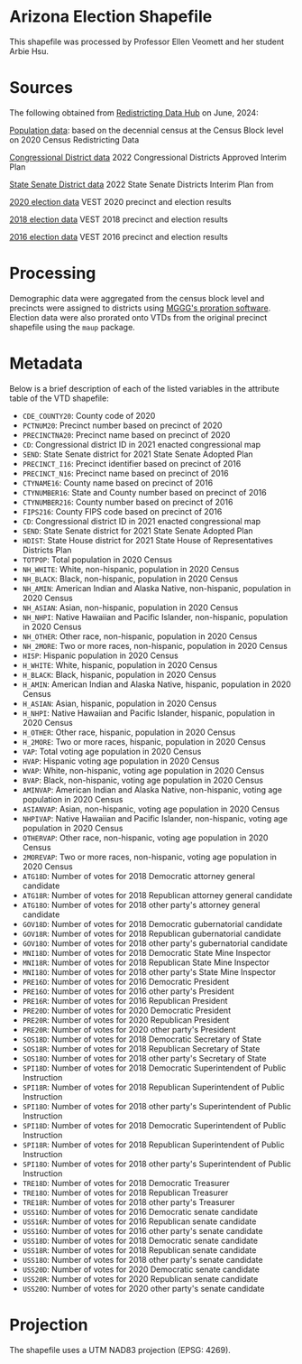 # Arizona Election Shapefile

This shapefile was processed by Professor Ellen Veomett and her student Arbie Hsu.

# **Sources**

The following obtained from [Redistricting Data Hub](https://redistrictingdatahub.org/) on June, 2024:

[Population data](https://redistrictingdatahub.org/dataset/arizona-block-pl-94171-2020-by-table/): based on the decennial census at the Census Block level on 2020 Census Redistricting Data

[Congressional District data](https://redistrictingdatahub.org/dataset/2022-arizona-congressional-districts-approved-plan/) 2022 Congressional Districts Approved Interim Plan

[State Senate District data](https://redistrictingdatahub.org/dataset/2022-arizona-state-legislature-districts-approved-plan/) 2022 State Senate Districts Interim Plan from

[2020 election data](https://redistrictingdatahub.org/dataset/vest-2020-arizona-precinct-and-election-results/) VEST 2020 precinct and election results

[2018 election data](https://redistrictingdatahub.org/dataset/vest-2018-arizona-precinct-and-election-results/) VEST 2018 precinct and election results

[2016 election data](https://redistrictingdatahub.org/dataset/vest-2016-arizona-precinct-and-election-results/) VEST 2016 precinct and election results

# **Processing**

Demographic data were aggregated from the census block level and precincts were assigned to districts using [MGGG's proration software](https://github.com/mggg/maup). Election data were also prorated onto VTDs from the original precinct shapefile using the `maup` package.

# **Metadata**

Below is a brief description of each of the listed variables in the attribute table of the VTD shapefile:

- `CDE_COUNTY20`: County code of 2020
- `PCTNUM20`: Precinct number based on precinct of 2020
- `PRECINCTNA20`: Precinct name based on precinct of 2020
- `CD`: Congressional district ID in 2021 enacted congressional map
- `SEND`: State Senate district for 2021 State Senate Adopted Plan
- `PRECINCT_I16`: Precinct identifier based on precinct of 2016
- `PRECINCT_N16`: Precinct name based on precinct of 2016
- `CTYNAME16`: County name based on precinct of 2016
- `CTYNUMBER16`: State and County number based on precinct of 2016
- `CTYNUMBER216`: County number based on precinct of 2016
- `FIPS216`: County FIPS code based on precinct of 2016
- `CD`: Congressional district ID in 2021 enacted congressional map
- `SEND`: State Senate district for 2021 State Senate Adopted Plan
- `HDIST`: State House district for 2021 State House of Representatives Districts Plan
- `TOTPOP`: Total population in 2020 Census
- `NH_WHITE`: White, non-hispanic, population in 2020 Census
- `NH_BLACK`: Black, non-hispanic, population in 2020 Census
- `NH_AMIN`: American Indian and Alaska Native, non-hispanic, population in 2020 Census
- `NH_ASIAN`: Asian, non-hispanic, population in 2020 Census
- `NH_NHPI`: Native Hawaiian and Pacific Islander, non-hispanic, population in 2020 Census
- `NH_OTHER`: Other race, non-hispanic, population in 2020 Census
- `NH_2MORE`: Two or more races, non-hispanic, population in 2020 Census
- `HISP`: Hispanic population in 2020 Census
- `H_WHITE`: White, hispanic, population in 2020 Census
- `H_BLACK`: Black, hispanic, population in 2020 Census
- `H_AMIN`: American Indian and Alaska Native, hispanic, population in 2020 Census
- `H_ASIAN`: Asian, hispanic, population in 2020 Census
- `H_NHPI`: Native Hawaiian and Pacific Islander, hispanic, population in 2020 Census
- `H_OTHER`: Other race, hispanic, population in 2020 Census
- `H_2MORE`: Two or more races, hispanic, population in 2020 Census
- `VAP`: Total voting age population in 2020 Census
- `HVAP`: Hispanic voting age population in 2020 Census
- `WVAP`: White, non-hispanic, voting age population in 2020 Census
- `BVAP`: Black, non-hispanic, voting age population in 2020 Census
- `AMINVAP`: American Indian and Alaska Native, non-hispanic, voting age population in 2020 Census
- `ASIANVAP`: Asian, non-hispanic, voting age population in 2020 Census
- `NHPIVAP`: Native Hawaiian and Pacific Islander, non-hispanic, voting age population in 2020 Census
- `OTHERVAP`: Other race, non-hispanic, voting age population in 2020 Census
- `2MOREVAP`: Two or more races, non-hispanic, voting age population in 2020 Census
- `ATG18D`: Number of votes for 2018 Democratic attorney general candidate
- `ATG18R`: Number of votes for 2018 Republican attorney general candidate
- `ATG18O`: Number of votes for 2018 other party's attorney general candidate
- `GOV18D`: Number of votes for 2018 Democratic gubernatorial candidate
- `GOV18R`: Number of votes for 2018 Republican gubernatorial candidate
- `GOV18O`: Number of votes for 2018 other party's gubernatorial candidate
- `MNI18D`: Number of votes for 2018 Democratic State Mine Inspector
- `MNI18R`: Number of votes for 2018 Republican State Mine Inspector
- `MNI18O`: Number of votes for 2018 other party's State Mine Inspector
- `PRE16D`: Number of votes for 2016 Democratic President
- `PRE16O`: Number of votes for 2016 other party's President
- `PRE16R`: Number of votes for 2016 Republican President
- `PRE20D`: Number of votes for 2020 Democratic President
- `PRE20R`: Number of votes for 2020 Republican President
- `PRE20R`: Number of votes for 2020 other party's President
- `SOS18D`: Number of votes for 2018 Democratic Secretary of State
- `SOS18R`: Number of votes for 2018 Republican Secretary of State
- `SOS18O`: Number of votes for 2018 other party's Secretary of State
- `SPI18D`: Number of votes for 2018 Democratic Superintendent of Public Instruction
- `SPI18R`: Number of votes for 2018 Republican Superintendent of Public Instruction
- `SPI18O`: Number of votes for 2018 other party's Superintendent of Public Instruction
- `SPI18D`: Number of votes for 2018 Democratic Superintendent of Public Instruction
- `SPI18R`: Number of votes for 2018 Republican Superintendent of Public Instruction
- `SPI18O`: Number of votes for 2018 other party's Superintendent of Public Instruction
- `TRE18D`: Number of votes for 2018 Democratic Treasurer
- `TRE18O`: Number of votes for 2018 Republican Treasurer
- `TRE18R`: Number of votes for 2018 other party's Treasurer
- `USS16D`: Number of votes for 2016 Democratic senate candidate
- `USS16R`: Number of votes for 2016 Republican senate candidate
- `USS16O`: Number of votes for 2016 other party's senate candidate
- `USS18D`: Number of votes for 2018 Democratic senate candidate
- `USS18R`: Number of votes for 2018 Republican senate candidate
- `USS18O`: Number of votes for 2018 other party's senate candidate
- `USS20D`: Number of votes for 2020 Democratic senate candidate
- `USS20R`: Number of votes for 2020 Republican senate candidate
- `USS20O`: Number of votes for 2020 other party's senate candidate

# **Projection**

The shapefile uses a UTM NAD83 projection (EPSG: 4269).